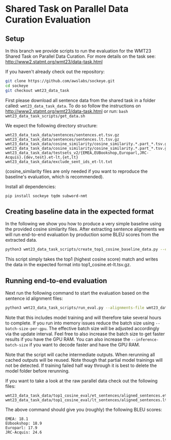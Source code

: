 # Shared Task on Parallel Data Curation Evaluation
## Setup

In this branch we provide scripts to run the evaluation for the WMT23 Shared Task on Parallel Data Curation. For more details on the task see: http://www2.statmt.org/wmt23/data-task.html

If you haven't already check out the repository:
```bash
git clone https://github.com/awslabs/sockeye.git
cd sockeye
git checkout wmt23_data_task
```

First please download all sentence data from the shared task in a folder called: `wmt23_data_task_data`. To do so follow the instructions on http://www2.statmt.org/wmt23/data-task.html 
or run: `bash wmt23_data_task_scripts/get_data.sh`

We expect the following directory structure:
```
wmt23_data_task_data/sentences/sentences.et.tsv.gz
wmt23_data_task_data/sentences/sentences.lt.tsv.gz
wmt23_data_task_data/cosine_similarity/cosine_similarity.*.part_*.tsv.gz
wmt23_data_task_data/cosine_similarity/cosine_similarity.*.part_*.tsv.gz
wmt23_data_task_data/testsets_v2/{EMEA,EUBookshop,Europarl,JRC-Acquis}.{dev,test}.et-lt.{et,lt}
wmt23_data_task_data/exclude_sent_ids_et-lt.txt
```
(cosine_similarity files are only needed if you want to reproduce the baseline's evaluation, which is recommended).

Install all dependencies:
```
pip install sockeye tqdm subword-nmt
```

## Creating baseline data in the expected format

In the following we show you how to produce a very simple baseline using the provided cosine similarity files. After extracting sentence alignments we will run end-to-end evaluation by production some BLEU scores from the extracted data.

```bash
python3 wmt23_data_task_scripts/create_top1_cosine_baseline_data.py --cosine-similarity-folder wmt23_data_task_data/cosine_similarity --output wmt23_data_task_data/top1_cosine.et-lt.tsv.gz
```

This script simply takes the top1 (highest cosine score) match and writes the data in the expected format into top1_cosine.et-lt.tsv.gz.

## Running end-to-end evaluation

Next run the following command to start the evaluation based on the sentence id alignment files:
```bash
python3 wmt23_data_task_scripts/run_eval.py --alignments-file wmt23_data_task_data/top1_cosine.et-lt.tsv.gz --working-dir wmt23_data_task_data/top1_cosine_eval --test-set-dir ./wmt23_data_task_data/testsets_v2/  --num-gpus 8 --batch-size-per-gpu 4096
```

Note that this includes model training and will therefore take several hours to complete. If you run into memory issues reduce the batch size using `--batch-size-per-gpu`. The effective batch size will be adjusted accordingly via the update interval. Feel free to also increase the batch size to get faster results if you have the GPU RAM. You can also increase the `--inference-batch-size` if you want to decode faster and have the GPU RAM.

Note that the script will cache intermediate outputs. When rerunning all cached outputs will be reused. Note though that partial model trainings will not be detected. If training failed half way through it is best to delete the model folder before rerunning.

If you want to take a look at the raw parallel data check out the following files:
```
wmt23_data_task_data/top1_cosine_eval/et_sentences/aligned_sentences.et.txt
wmt23_data_task_data/top1_cosine_eval/lt_sentences/aligned_sentences.lt.txt
```

The above command should give you (roughly) the following BLEU scores:
```
EMEA: 18.1
EUbookshop: 18.9
Europarl: 17.9
JRC-Acquis: 24.6
```